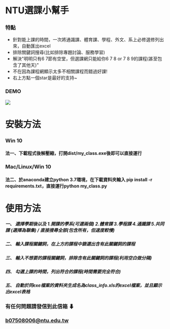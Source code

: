 
# NTU選課小幫手 
### 特點
* 針對能上課的時間，一次將通識課、體育課、學程、外文、系上必修選修列出來，自動匯出excel
* 排除關鍵詞搜尋(比如排除專題討論、服務學習)
* 解決"明明只有6 7節有空堂，但選課網只能給你6 7 8 or 7 8 9的課程(甚至包含了其他天)"
* 不在因為課程網顯示太多不相關課程而錯過好課!
* 右上方點一個star是最好的支持~
### DEMO 


<img src="https://user-images.githubusercontent.com/29053630/126853099-07a8938b-dc1e-457a-9a14-ae797bc6c278.gif">

# 安裝方法 
### Win 10
#### 法一、下載程式後解壓縮，打開dist/my_class.exe後即可以直接運行
### Mac/Linux/Win 10
#### 法二、於anaconda建立python 3.7環境，在下載資料夾輸入 pip install -r requirements.txt，直接運行python my_class.py
# 使用方法
##### 一、 選擇學期後以及 1.開課的學系(可選兩個) 2.體育課 3.學程課 4.通識課 5.共同課 (選擇為聯集) / 直接搜尋全部(包含所有，但速度較慢)
##### 二、 輸入課程關鍵詞，在上方的課程中篩選出含有此關鍵詞的課程
##### 三、 輸入不想要的課程關鍵詞，排除含有此關鍵詞的課程(利用空白做分隔)
##### 四、 勾選上課的時間，列出符合的課程(時間需要完全符合)
##### 五、 自動於同exe檔案的資料夾生成名為class_info.xls的excel檔案，並且顯示出excel表格

### 有任何問題請發信到此信箱 ⬇
### b07508006@ntu.edu.tw

